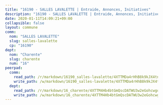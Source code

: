 ```yaml
---
title: "16190 - SALLES LAVALETTE | Entraide, Annonces, Initiatives"
description: "16190 - SALLES LAVALETTE | Entraide, Annonces, Initiatives"
date: 2020-01-11T14:09:21+09:00
collapsible: false
layout: commune
comm:
  nom: "SALLES LAVALETTE"
  slug: salles-lavalette
  cp: "16190"
dept:
  nom: "Charente"
  slug: charente
  num: "16"
peerpad:
  comm:
    read_path: /r/markdown/16190_salles-lavalette/4XTTMDa4rHhB8k9kJX4tnkWEqA2upCYviZyirLozuWAch4MaF
    write_path: /w/markdown/16190_salles-lavalette/4XTTMDa4rHhB8k9kJX4tnkWEqA2upCYviZyirLozuWAch4MaF-K3TgTsozrjLqWAUcRb8dHWJKL1im6UVzTPsdcwzqV6V3MBNxMCM9KBr4wp9A9QwiuAxoKpCDDwBwHQZuT2fNqZTmrsiNHv8jLe3TBRhP26cRSBrEWQhDLh5bM27fmAMEoJJPudLs
  dept:
    read_path: /r/markdown/16_charente/4XTTM4Hb4btGmQscDATWU3w2eGohcwgqasCDtGWVahJnAEsq8
    write_path: /w/markdown/16_charente/4XTTM4Hb4btGmQscDATWU3w2eGohcwgqasCDtGWVahJnAEsq8-K3TgU9zhAjxEMbYrSr9VB24idAgS7xBryN3TjEsJmsrToRfRc8PWUu9zDXmtMXWLR7TNqZhAPJFsnJ4QbuWpLJvHpyW2q8LZxtsaakTfiMdj4HFsc11ZXzpn4aT8zYKZzSLwV1CA
---
```


